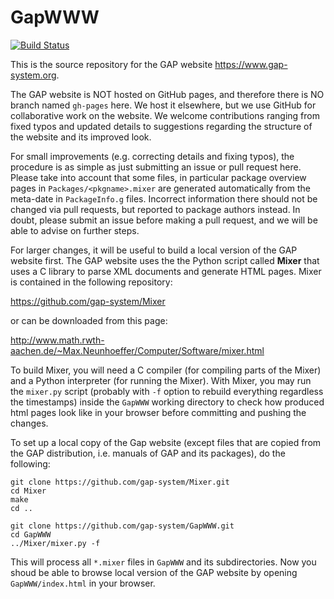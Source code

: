 # GapWWW

[![Build Status](https://travis-ci.org/gap-system/GapWWW.svg?branch=master)](https://travis-ci.org/gap-system/GapWWW)

This is the source repository for the GAP website https://www.gap-system.org.

The GAP website is NOT hosted on GitHub pages, and therefore there is NO
branch named `gh-pages` here. We host it elsewhere, but we use GitHub for
collaborative work on the website. We welcome contributions ranging from 
fixed typos and updated details to suggestions regarding the structure of 
the website and its improved look.

For small improvements (e.g. correcting details and fixing typos), the 
procedure is as simple as just submitting an issue or pull request here.
Please take into account that some files, in particular package overview 
pages in `Packages/<pkgname>.mixer` are generated automatically from the
meta-date in `PackageInfo.g` files. Incorrect information there should 
not be changed via pull requests, but reported to package authors instead.
In doubt, please submit an issue before making a pull request, and we 
will be able to advise on further steps.

For larger changes, it will be useful to build a local version of the GAP
website first. The GAP website uses the the Python script called **Mixer**
that uses a C library to parse XML documents and generate HTML pages. 
Mixer is contained in the following repository:

  https://github.com/gap-system/Mixer

or can be downloaded from this page:

  http://www.math.rwth-aachen.de/~Max.Neunhoeffer/Computer/Software/mixer.html
  
To build Mixer, you will need a C compiler (for compiling parts of the Mixer) 
and a Python interpreter (for running the Mixer). With Mixer, you may run 
the `mixer.py` script (probably with `-f` option to rebuild everything 
regardless the timestamps) inside the `GapWWW` working directory to check 
how produced html pages look like in your browser before committing and 
pushing the changes.

To set up a local copy of the Gap website (except files that are copied
from the GAP distribution, i.e. manuals of GAP and its packages), do the
following:

```
git clone https://github.com/gap-system/Mixer.git
cd Mixer
make
cd ..

git clone https://github.com/gap-system/GapWWW.git
cd GapWWW
../Mixer/mixer.py -f
```

This will process all `*.mixer` files in `GapWWW` and its subdirectories.
Now you shoud be able to browse local version of the GAP website by opening
`GapWWW/index.html` in your browser.
